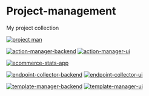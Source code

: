 # Project-management

My project collection

[![project man](https://github.com/hvantran/project-management/actions/workflows/workflow.yaml/badge.svg)](https://github.com/hvantran/project-management/actions/workflows/workflow.yaml)

[![action-manager-backend](https://github.com/hvantran/project-management/actions/workflows/action-manager-backend-ci.yaml/badge.svg)](https://github.com/hvantran/project-management/actions/workflows/action-manager-backend-ci.yaml)
[![action-manager-ui](https://github.com/hvantran/project-management/actions/workflows/action-manager-ui-ci.yaml/badge.svg)](https://github.com/hvantran/project-management/actions/workflows/action-manager-ui-ci.yaml)

[![ecommerce-stats-app](https://github.com/hvantran/project-management/actions/workflows/ecommerce-stats-app-ci.yaml/badge.svg)](https://github.com/hvantran/project-management/actions/workflows/ecommerce-stats-app-ci.yaml)

[![endpoint-collector-backend](https://github.com/hvantran/project-management/actions/workflows/e-commerce-ci.yaml/badge.svg)](https://github.com/hvantran/project-management/actions/workflows/endpoint-collector-backend-ci.yaml)
[![endpoint-collector-ui](https://github.com/hvantran/project-management/actions/workflows/endpoint-collector-ui-ci.yaml/badge.svg)](https://github.com/hvantran/project-management/actions/workflows/endpoint-collector-ui-ci.yaml)

[![template-manager-backend](https://github.com/hvantran/project-management/actions/workflows/template-manager-backend-ci.yaml/badge.svg)](https://github.com/hvantran/project-management/actions/workflows/template-manager-backend-ci.yaml)
[![template-manager-ui](https://github.com/hvantran/project-management/actions/workflows/template-manager-ui-ci.yaml/badge.svg)](https://github.com/hvantran/project-management/actions/workflows/template-manager-ui-ci.yaml)
